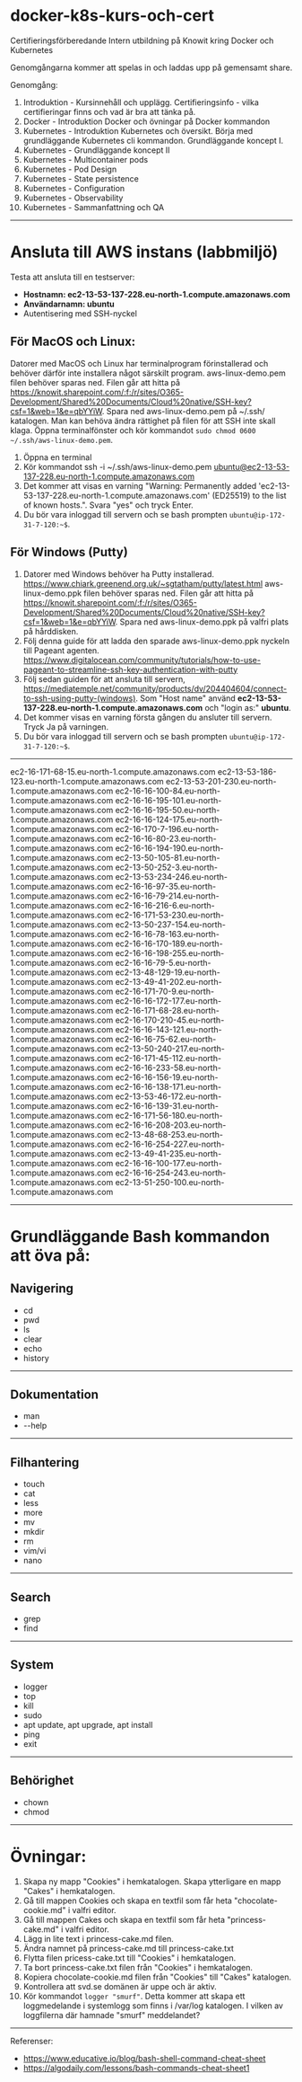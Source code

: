 # docker-k8s-kurs-och-cert
Certifieringsförberedande Intern utbildning på Knowit kring Docker och Kubernetes

Genomgångarna kommer att spelas in och laddas upp på gemensamt share.

Genomgång:
1. Introduktion - Kursinnehåll och upplägg. Certifieringsinfo - vilka certifieringar finns och vad är bra att tänka på.
2. Docker - Introduktion Docker och övningar på Docker kommandon
3. Kubernetes - Introduktion Kubernetes och översikt. Börja med grundläggande Kubernetes cli kommandon. Grundläggande koncept I.
4. Kubernetes - Grundläggande koncept II
5. Kubernetes - Multicontainer pods
6. Kubernetes - Pod Design
7. Kubernetes - State persistence
8. Kubernetes - Configuration
9. Kubernetes - Observability
10. Kubernetes - Sammanfattning och QA

---

# Ansluta till AWS instans (labbmiljö)

Testa att ansluta till en testserver:

- **Hostnamn: ec2-13-53-137-228.eu-north-1.compute.amazonaws.com**
- **Användarnamn: ubuntu**
- Autentisering med SSH-nyckel

## För MacOS och Linux:
Datorer med MacOS och Linux har terminalprogram förinstallerad och behöver därför inte installera något särskilt program.
aws-linux-demo.pem filen behöver sparas ned. Filen går att hitta på https://knowit.sharepoint.com/:f:/r/sites/O365-Development/Shared%20Documents/Cloud%20native/SSH-key?csf=1&web=1&e=qbYYiW. Spara ned aws-linux-demo.pem på ~/.ssh/ katalogen. Man kan behöva ändra rättighet på filen för att SSH inte skall klaga. Öppna terminalfönster och kör kommandot `sudo chmod 0600 ~/.ssh/aws-linux-demo.pem`.

1. Öppna en terminal
2. Kör kommandot ssh -i ~/.ssh/aws-linux-demo.pem ubuntu@ec2-13-53-137-228.eu-north-1.compute.amazonaws.com
3. Det kommer att visas en varning "Warning: Permanently added 'ec2-13-53-137-228.eu-north-1.compute.amazonaws.com' (ED25519) to the list of known hosts.". Svara "yes" och tryck Enter.
4. Du bör vara inloggad till servern och se bash prompten `ubuntu@ip-172-31-7-120:~$`.

## För Windows (Putty)

1. Datorer med Windows behöver ha Putty installerad. https://www.chiark.greenend.org.uk/~sgtatham/putty/latest.html
aws-linux-demo.ppk filen behöver sparas ned. Filen går att hitta på https://knowit.sharepoint.com/:f:/r/sites/O365-Development/Shared%20Documents/Cloud%20native/SSH-key?csf=1&web=1&e=qbYYiW. Spara ned aws-linux-demo.ppk på valfri plats på hårddisken.
2. Följ denna guide för att ladda den sparade aws-linux-demo.ppk nyckeln till Pageant agenten. https://www.digitalocean.com/community/tutorials/how-to-use-pageant-to-streamline-ssh-key-authentication-with-putty
3. Följ sedan guiden för att ansluta till servern, https://mediatemple.net/community/products/dv/204404604/connect-to-ssh-using-putty-(windows). Som "Host name" använd **ec2-13-53-137-228.eu-north-1.compute.amazonaws.com** och "login as:" **ubuntu**.
4. Det kommer visas en varning första gången du ansluter till servern. Tryck Ja på varningen.
5. Du bör vara inloggad till servern och se bash prompten `ubuntu@ip-172-31-7-120:~$`.

---

ec2-16-171-68-15.eu-north-1.compute.amazonaws.com
ec2-13-53-186-123.eu-north-1.compute.amazonaws.com
ec2-13-53-201-230.eu-north-1.compute.amazonaws.com
ec2-16-16-100-84.eu-north-1.compute.amazonaws.com
ec2-16-16-195-101.eu-north-1.compute.amazonaws.com
ec2-16-16-195-50.eu-north-1.compute.amazonaws.com
ec2-16-16-124-175.eu-north-1.compute.amazonaws.com
ec2-16-170-7-196.eu-north-1.compute.amazonaws.com
ec2-16-16-80-23.eu-north-1.compute.amazonaws.com
ec2-16-16-194-190.eu-north-1.compute.amazonaws.com
ec2-13-50-105-81.eu-north-1.compute.amazonaws.com
ec2-13-50-252-3.eu-north-1.compute.amazonaws.com
ec2-13-53-234-246.eu-north-1.compute.amazonaws.com
ec2-16-16-97-35.eu-north-1.compute.amazonaws.com
ec2-16-16-79-214.eu-north-1.compute.amazonaws.com
ec2-16-16-216-6.eu-north-1.compute.amazonaws.com
ec2-16-171-53-230.eu-north-1.compute.amazonaws.com
ec2-13-50-237-154.eu-north-1.compute.amazonaws.com
ec2-16-16-78-163.eu-north-1.compute.amazonaws.com
ec2-16-16-170-189.eu-north-1.compute.amazonaws.com
ec2-16-16-198-255.eu-north-1.compute.amazonaws.com
ec2-16-16-79-5.eu-north-1.compute.amazonaws.com
ec2-13-48-129-19.eu-north-1.compute.amazonaws.com
ec2-13-49-41-202.eu-north-1.compute.amazonaws.com
ec2-16-171-70-9.eu-north-1.compute.amazonaws.com
ec2-16-16-172-177.eu-north-1.compute.amazonaws.com
ec2-16-171-68-28.eu-north-1.compute.amazonaws.com
ec2-16-170-210-45.eu-north-1.compute.amazonaws.com
ec2-16-16-143-121.eu-north-1.compute.amazonaws.com
ec2-16-16-75-62.eu-north-1.compute.amazonaws.com
ec2-13-50-240-217.eu-north-1.compute.amazonaws.com
ec2-16-171-45-112.eu-north-1.compute.amazonaws.com
ec2-16-16-233-58.eu-north-1.compute.amazonaws.com
ec2-16-16-156-19.eu-north-1.compute.amazonaws.com
ec2-16-16-138-171.eu-north-1.compute.amazonaws.com
ec2-13-53-46-172.eu-north-1.compute.amazonaws.com
ec2-16-16-139-31.eu-north-1.compute.amazonaws.com
ec2-16-171-56-180.eu-north-1.compute.amazonaws.com
ec2-16-16-208-203.eu-north-1.compute.amazonaws.com
ec2-13-48-68-253.eu-north-1.compute.amazonaws.com
ec2-16-16-254-227.eu-north-1.compute.amazonaws.com
ec2-13-49-41-235.eu-north-1.compute.amazonaws.com
ec2-16-16-100-177.eu-north-1.compute.amazonaws.com
ec2-16-16-254-243.eu-north-1.compute.amazonaws.com
ec2-13-51-250-100.eu-north-1.compute.amazonaws.com

___
# Grundläggande Bash kommandon att öva på:

## Navigering
- cd
- pwd
- ls
- clear
- echo
- history

---

## Dokumentation
- man
- --help

---

## Filhantering
- touch
- cat
- less
- more
- mv
- mkdir
- rm
- vim/vi
- nano

---

## Search
- grep
- find

---

## System
- logger
- top
- kill
- sudo
- apt update, apt upgrade, apt install
- ping
- exit

---

## Behörighet
- chown
- chmod

---

# Övningar:
1. Skapa ny mapp "Cookies" i hemkatalogen. Skapa ytterligare en mapp "Cakes" i hemkatalogen.
2. Gå till mappen Cookies och skapa en textfil som får heta "chocolate-cookie.md" i valfri editor. 
3. Gå till mappen Cakes och skapa en textfil som får heta "princess-cake.md" i valfri editor.
4. Lägg in lite text i princess-cake.md filen.
5. Ändra namnet på princess-cake.md till princess-cake.txt
6. Flytta filen pricess-cake.txt till "Cookies" i hemkatalogen.
7. Ta bort princess-cake.txt filen från "Cookies" i hemkatalogen.
8. Kopiera chocolate-cookie.md filen från "Cookies" till "Cakes" katalogen.
9. Kontrollera att svd.se domänen är uppe och är aktiv.
10. Kör kommandot `logger "smurf"`. Detta kommer att skapa ett loggmedelande i systemlogg som finns i /var/log katalogen. I vilken av loggfilerna där hamnade "smurf" meddelandet? 

---

Referenser:
- https://www.educative.io/blog/bash-shell-command-cheat-sheet
- https://algodaily.com/lessons/bash-commands-cheat-sheet1
